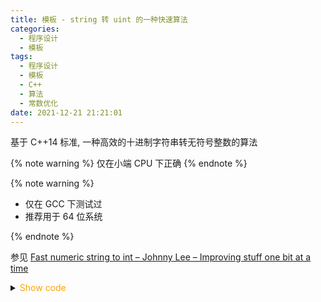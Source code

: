 ```yaml
---
title: 模板 - string 转 uint 的一种快速算法
categories:
  - 程序设计
  - 模板
tags:
  - 程序设计
  - 模板
  - C++
  - 算法
  - 常数优化
date: 2021-12-21 21:21:01
---
```


基于 C++14 标准, 一种高效的十进制字符串转无符号整数的算法

{% note warning %}
仅在小端 CPU 下正确
{% endnote %}

{% note warning %}

- 仅在 GCC 下测试过
- 推荐用于 64 位系统

{% endnote %}

<!-- more -->

参见 [Fast numeric string to int – Johnny Lee – Improving stuff one bit at a time](https://johnnylee-sde.github.io/Fast-numeric-string-to-int/)

<details>
<summary><font color='orange'>Show code</font></summary>

{% include_code lang:cpp fast-str2uint/dec2uint_mod.cpp %}

</details>
